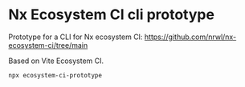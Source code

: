 # Nx Ecosystem CI cli prototype

Prototype for a CLI for Nx ecosystem CI: https://github.com/nrwl/nx-ecosystem-ci/tree/main

Based on Vite Ecosystem CI.

```shell
npx ecosystem-ci-prototype
```
